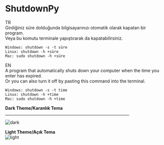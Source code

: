 # ShutdownPy
TR
<br>
Girdiğiniz süre dolduğunda bilgisayarınızı otomatik olarak kapatan bir program.
<br>
Veya bu komutu terminale yapıştırarak da kapatabilirsiniz.

    Windows: shutdown -s -t süre
    Linux: shutdown -h +süre
    Mac: sudo shutdown -h +süre
EN
<br>
A program that automatically shuts down your computer when the time you enter has expired.
<br>
Or you can also turn it off by pasting this command into the terminal.

    Windows: shutdown -s -t time
    Linux: shutdown -h +time
    Mac: sudo shutdown -h +time
<strong>Dark Theme/Karanlık Tema</strong> <br> <hr width="400">
![dark](https://user-images.githubusercontent.com/84205690/211172393-dbd9c856-7612-42aa-9eec-a4c1a6cf9e04.png)

<strong>Light Theme/Açık Tema</strong> <br>
![light](https://user-images.githubusercontent.com/84205690/211172396-945056a6-36df-4bdd-b1d9-be6c1324048e.png)

